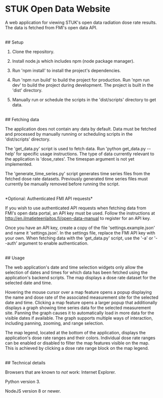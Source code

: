 # STUK Open Data Website

A web application for viewing STUK's open data radiation dose
rate results. The data is fetched from FMI's open data API.

<br>
## Setup

1. Clone the repository.

2. Install node.js which includes npm (node package manager).

3. Run 'npm install' to install the project's dependencies.

4. Run 'npm run build' to build the project for production.
   Run 'npm run dev' to build the project during development.
   The project is built in the 'dist' directory.

5. Manually run or schedule the scripts in the 'dist/scripts'
   directory to get data.

<br>
## Fetching data

The application does not contain any data by default. Data
must be fetched and processed by manually running or
scheduling scripts in the 'dist/scripts' directory. 

The 'get_data.py' script is used to fetch data. Run 'python
get_data.py --help' for specific usage instructions. The type
of data currently relevant to the application is 'dose_rates'.
The timespan argument is not yet implemented.

The 'generate_time_series.py' script generates time series
files from the fetched dose rate datasets. Previously
generated time series files must currently be manually
removed before running the script.

<br>
*Optional: Authenticated FMI API requests*

If you wish to use authenticated API requests when fetching 
data from FMI's open data portal, an API key must be used.
Follow the instructions at 
http://en.ilmatieteenlaitos.fi/open-data-manual to register
for an API key.

Once you have an API key, create a copy of the file
'settings.example.json' and name it 'settings.json'. In the
settings file, replace the FMI API key with your own. When
fetching data with the 'get_data.py' script, use the '-a' or
'--auth' argument to enable authentication.

<br>
## Usage

The web application's date and time selection widgets only
allow the selection of dates and times for which data has been
fetched using the application's backend scripts. The map
displays a dose rate dataset for the selected date and time.

Hovering the mouse cursor over a map feature opens a popup
displaying the name and dose rate of the associated
measurement site for the selected date and time. Clicking a
map feature opens a larger popup that additionally displays a
graph showing time series data for the selected measurement
site. Panning the graph causes it to automatically load in
more data for the visible dates if available. The graph
supports multiple ways of interaction, including panning,
zooming, and range selection.

The map legend, located at the bottom of the application,
displays the application's dose rate ranges and their colors.
Individual dose rate ranges can be enabled or disabled to
filter the map features visible on the map. This is achieved
by clicking a dose rate range block on the map legend.

<br>
## Technical details

Browsers that are known to *not* work: Internet Explorer.

Python version 3.

NodeJS version 8 or newer.